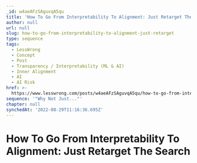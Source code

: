 ```yaml
---
_id: w4aeAFzSAguvqA5qu
title: 'How To Go From Interpretability To Alignment: Just Retarget The Search'
author: null
url: null
slug: how-to-go-from-interpretability-to-alignment-just-retarget
type: sequence
tags:
  - LessWrong
  - Concept
  - Post
  - Transparency / Interpretability (ML & AI)
  - Inner Alignment
  - AI
  - AI Risk
href: >-
  https://www.lesswrong.com/posts/w4aeAFzSAguvqA5qu/how-to-go-from-interpretability-to-alignment-just-retarget
sequence: '"Why Not Just..."'
chapter: null
synchedAt: '2022-08-29T11:16:36.695Z'
---
```

# How To Go From Interpretability To Alignment: Just Retarget The Search

